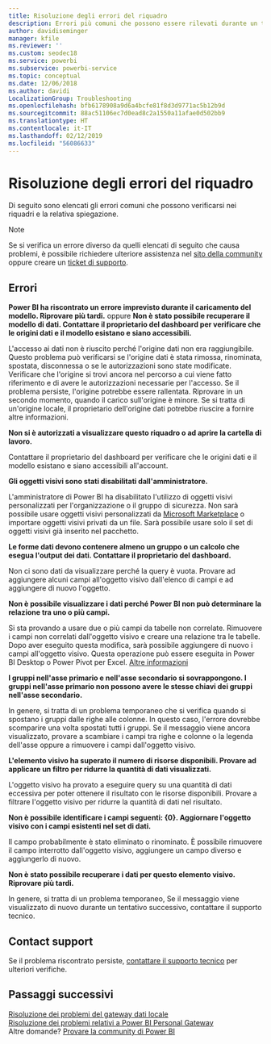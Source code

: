 ```yaml
---
title: Risoluzione degli errori del riquadro
description: Errori più comuni che possono essere rilevati durante un tentativo di aggiornamento di un riquadro in Power BI
author: davidiseminger
manager: kfile
ms.reviewer: ''
ms.custom: seodec18
ms.service: powerbi
ms.subservice: powerbi-service
ms.topic: conceptual
ms.date: 12/06/2018
ms.author: davidi
LocalizationGroup: Troubleshooting
ms.openlocfilehash: bfb6178908a9d6a4bcfe81f8d3d9771ac5b12b9d
ms.sourcegitcommit: 88ac51106ec7d0ead8c2a1550a11afae0d502bb9
ms.translationtype: HT
ms.contentlocale: it-IT
ms.lasthandoff: 02/12/2019
ms.locfileid: "56086633"
---
```

# <a name="troubleshooting-tile-errors"></a>Risoluzione degli errori del riquadro
Di seguito sono elencati gli errori comuni che possono verificarsi nei riquadri e la relativa spiegazione.

> [!NOTE]
> Se si verifica un errore diverso da quelli elencati di seguito che causa problemi, è possibile richiedere ulteriore assistenza nel [sito della community](http://community.powerbi.com/) oppure creare un [ticket di supporto](https://powerbi.microsoft.com/support/).
> 
> 

## <a name="errors"></a>Errori
**Power BI ha riscontrato un errore imprevisto durante il caricamento del modello. Riprovare più tardi.**
oppure **Non è stato possibile recuperare il modello di dati. Contattare il proprietario del dashboard per verificare che le origini dati e il modello esistano e siano accessibili.**

L'accesso ai dati non è riuscito perché l'origine dati non era raggiungibile. Questo problema può verificarsi se l'origine dati è stata rimossa, rinominata, spostata, disconnessa o se le autorizzazioni sono state modificate. Verificare che l'origine si trovi ancora nel percorso a cui viene fatto riferimento e di avere le autorizzazioni necessarie per l'accesso. Se il problema persiste, l'origine potrebbe essere rallentata. Riprovare in un secondo momento, quando il carico sull'origine è minore. Se si tratta di un'origine locale, il proprietario dell'origine dati potrebbe riuscire a fornire altre informazioni.

**Non si è autorizzati a visualizzare questo riquadro o ad aprire la cartella di lavoro.**

Contattare il proprietario del dashboard per verificare che le origini dati e il modello esistano e siano accessibili all'account.

**Gli oggetti visivi sono stati disabilitati dall'amministratore.**

L'amministratore di Power BI ha disabilitato l'utilizzo di oggetti visivi personalizzati per l'organizzazione o il gruppo di sicurezza. Non sarà possibile usare oggetti visivi personalizzati da [Microsoft Marketplace](https://appsource.microsoft.com/en-us/marketplace/apps?page=1&product=power-bi-visuals) o importare oggetti visivi privati da un file. Sarà possibile usare solo il set di oggetti visivi già inserito nel pacchetto.


**Le forme dati devono contenere almeno un gruppo o un calcolo che esegua l'output dei dati. Contattare il proprietario del dashboard.**

Non ci sono dati da visualizzare perché la query è vuota. Provare ad aggiungere alcuni campi all'oggetto visivo dall'elenco di campi e ad aggiungere di nuovo l'oggetto.

**Non è possibile visualizzare i dati perché Power BI non può determinare la relazione tra uno o più campi.**

Si sta provando a usare due o più campi da tabelle non correlate. Rimuovere i campi non correlati dall'oggetto visivo e creare una relazione tra le tabelle. Dopo aver eseguito questa modifica, sarà possibile aggiungere di nuovo i campi all'oggetto visivo. Questa operazione può essere eseguita in Power BI Desktop o Power Pivot per Excel. [Altre informazioni](desktop-create-and-manage-relationships.md)

**I gruppi nell'asse primario e nell'asse secondario si sovrappongono. I gruppi nell'asse primario non possono avere le stesse chiavi dei gruppi nell'asse secondario.**

In genere, si tratta di un problema temporaneo che si verifica quando si spostano i gruppi dalle righe alle colonne. In questo caso, l'errore dovrebbe scomparire una volta spostati tutti i gruppi. Se il messaggio viene ancora visualizzato, provare a scambiare i campi tra righe e colonne o la legenda dell'asse oppure a rimuovere i campi dall'oggetto visivo.  

**L'elemento visivo ha superato il numero di risorse disponibili. Provare ad applicare un filtro per ridurre la quantità di dati visualizzati.**

L'oggetto visivo ha provato a eseguire query su una quantità di dati eccessiva per poter ottenere il risultato con le risorse disponibili. Provare a filtrare l'oggetto visivo per ridurre la quantità di dati nel risultato.

**Non è possibile identificare i campi seguenti: {0}. Aggiornare l'oggetto visivo con i campi esistenti nel set di dati.**

Il campo probabilmente è stato eliminato o rinominato. È possibile rimuovere il campo interrotto dall'oggetto visivo, aggiungere un campo diverso e aggiungerlo di nuovo.

**Non è stato possibile recuperare i dati per questo elemento visivo. Riprovare più tardi.**

In genere, si tratta di un problema temporaneo, Se il messaggio viene visualizzato di nuovo durante un tentativo successivo, contattare il supporto tecnico.

## <a name="contact-support"></a>Contact support
Se il problema riscontrato persiste, [contattare il supporto tecnico](https://support.powerbi.com) per ulteriori verifiche.

## <a name="next-steps"></a>Passaggi successivi
[Risoluzione dei problemi del gateway dati locale](service-gateway-onprem-tshoot.md)  
[Risoluzione dei problemi relativi a Power BI Personal Gateway](service-admin-troubleshooting-power-bi-personal-gateway.md)  
Altre domande? [Provare la community di Power BI](http://community.powerbi.com/)

